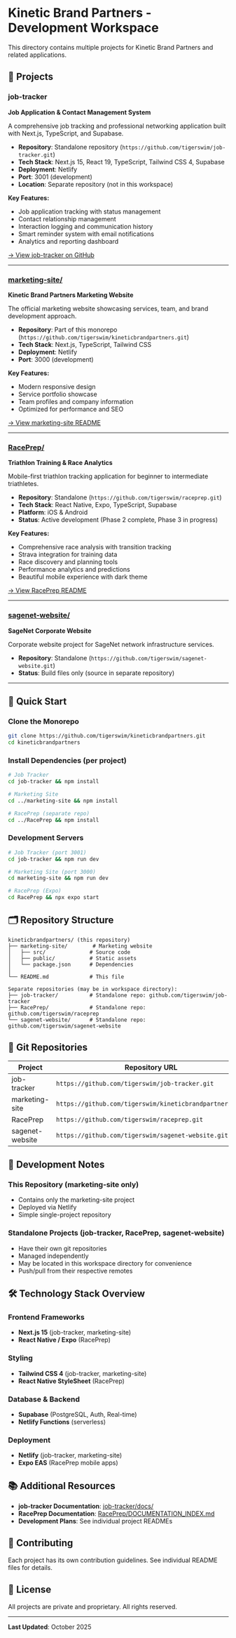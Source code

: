 # Kinetic Brand Partners - Development Workspace

This directory contains multiple projects for Kinetic Brand Partners and related applications.

## 📁 Projects

### job-tracker
**Job Application & Contact Management System**

A comprehensive job tracking and professional networking application built with Next.js, TypeScript, and Supabase.

- **Repository**: Standalone repository (`https://github.com/tigerswim/job-tracker.git`)
- **Tech Stack**: Next.js 15, React 19, TypeScript, Tailwind CSS 4, Supabase
- **Deployment**: Netlify
- **Port**: 3001 (development)
- **Location**: Separate repository (not in this workspace)

**Key Features:**
- Job application tracking with status management
- Contact relationship management
- Interaction logging and communication history
- Smart reminder system with email notifications
- Analytics and reporting dashboard

[→ View job-tracker on GitHub](https://github.com/tigerswim/job-tracker)

---

### [marketing-site/](marketing-site/)
**Kinetic Brand Partners Marketing Website**

The official marketing website showcasing services, team, and brand development approach.

- **Repository**: Part of this monorepo (`https://github.com/tigerswim/kineticbrandpartners.git`)
- **Tech Stack**: Next.js, TypeScript, Tailwind CSS
- **Deployment**: Netlify
- **Port**: 3000 (development)

**Key Features:**
- Modern responsive design
- Service portfolio showcase
- Team profiles and company information
- Optimized for performance and SEO

[→ View marketing-site README](marketing-site/README.md)

---

### [RacePrep/](RacePrep/)
**Triathlon Training & Race Analytics**

Mobile-first triathlon tracking application for beginner to intermediate triathletes.

- **Repository**: Standalone (`https://github.com/tigerswim/raceprep.git`)
- **Tech Stack**: React Native, Expo, TypeScript, Supabase
- **Platform**: iOS & Android
- **Status**: Active development (Phase 2 complete, Phase 3 in progress)

**Key Features:**
- Comprehensive race analysis with transition tracking
- Strava integration for training data
- Race discovery and planning tools
- Performance analytics and predictions
- Beautiful mobile experience with dark theme

[→ View RacePrep README](RacePrep/README.md)

---

### [sagenet-website/](sagenet-website/)
**SageNet Corporate Website**

Corporate website project for SageNet network infrastructure services.

- **Repository**: Standalone (`https://github.com/tigerswim/sagenet-website.git`)
- **Status**: Build files only (source in separate repository)

---

## 🚀 Quick Start

### Clone the Monorepo
```bash
git clone https://github.com/tigerswim/kineticbrandpartners.git
cd kineticbrandpartners
```

### Install Dependencies (per project)
```bash
# Job Tracker
cd job-tracker && npm install

# Marketing Site
cd ../marketing-site && npm install

# RacePrep (separate repo)
cd ../RacePrep && npm install
```

### Development Servers
```bash
# Job Tracker (port 3001)
cd job-tracker && npm run dev

# Marketing Site (port 3000)
cd marketing-site && npm run dev

# RacePrep (Expo)
cd RacePrep && npx expo start
```

## 🗂️ Repository Structure

```
kineticbrandpartners/ (this repository)
├── marketing-site/        # Marketing website
│   ├── src/              # Source code
│   ├── public/           # Static assets
│   └── package.json      # Dependencies
│
└── README.md             # This file

Separate repositories (may be in workspace directory):
├── job-tracker/          # Standalone repo: github.com/tigerswim/job-tracker
├── RacePrep/             # Standalone repo: github.com/tigerswim/raceprep
└── sagenet-website/      # Standalone repo: github.com/tigerswim/sagenet-website
```

## 🔗 Git Repositories

| Project | Repository URL | Type |
|---------|---------------|------|
| job-tracker | `https://github.com/tigerswim/job-tracker.git` | Standalone |
| marketing-site | `https://github.com/tigerswim/kineticbrandpartners.git` | This repo |
| RacePrep | `https://github.com/tigerswim/raceprep.git` | Standalone |
| sagenet-website | `https://github.com/tigerswim/sagenet-website.git` | Standalone |

## 📝 Development Notes

### This Repository (marketing-site only)
- Contains only the marketing-site project
- Deployed via Netlify
- Simple single-project repository

### Standalone Projects (job-tracker, RacePrep, sagenet-website)
- Have their own git repositories
- Managed independently
- May be located in this workspace directory for convenience
- Push/pull from their respective remotes

## 🛠️ Technology Stack Overview

### Frontend Frameworks
- **Next.js 15** (job-tracker, marketing-site)
- **React Native / Expo** (RacePrep)

### Styling
- **Tailwind CSS 4** (job-tracker, marketing-site)
- **React Native StyleSheet** (RacePrep)

### Database & Backend
- **Supabase** (PostgreSQL, Auth, Real-time)
- **Netlify Functions** (serverless)

### Deployment
- **Netlify** (job-tracker, marketing-site)
- **Expo EAS** (RacePrep mobile apps)

## 📚 Additional Resources

- **job-tracker Documentation**: [job-tracker/docs/](job-tracker/docs/)
- **RacePrep Documentation**: [RacePrep/DOCUMENTATION_INDEX.md](RacePrep/DOCUMENTATION_INDEX.md)
- **Development Plans**: See individual project READMEs

## 🤝 Contributing

Each project has its own contribution guidelines. See individual README files for details.

## 📄 License

All projects are private and proprietary. All rights reserved.

---

**Last Updated**: October 2025
